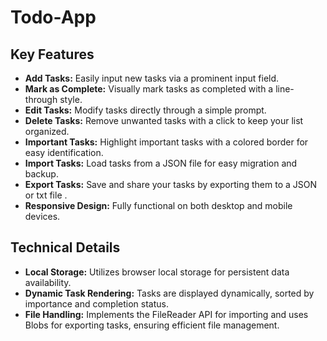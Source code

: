 # Todo-App

## Key Features

- **Add Tasks:** Easily input new tasks via a prominent input field.  
- **Mark as Complete:** Visually mark tasks as completed with a line-through style.  
- **Edit Tasks:** Modify tasks directly through a simple prompt.  
- **Delete Tasks:** Remove unwanted tasks with a click to keep your list organized.  
- **Important Tasks:** Highlight important tasks with a colored border for easy identification.  
- **Import Tasks:** Load tasks from a JSON file for easy migration and backup.  
- **Export Tasks:** Save and share your tasks by exporting them to a JSON or txt file .  
- **Responsive Design:** Fully functional on both desktop and mobile devices.  

## Technical Details

- **Local Storage:** Utilizes browser local storage for persistent data availability.  
- **Dynamic Task Rendering:** Tasks are displayed dynamically, sorted by importance and completion status.  
- **File Handling:** Implements the FileReader API for importing and uses Blobs for exporting tasks, ensuring efficient file management.  
